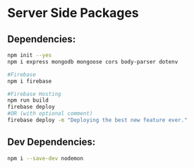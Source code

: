 # Server Side Packages

## Dependencies:
```bash
npm init --yes
npm i express mongodb mongoose cors body-parser dotenv

#Firebase
npm i firebase

#Firebase Hosting
npm run build
firebase deploy
#OR (with optional comment)
firebase deploy -m "Deploying the best new feature ever."
```

## Dev Dependencies:
```bash
npm i --save-dev nodemon
```